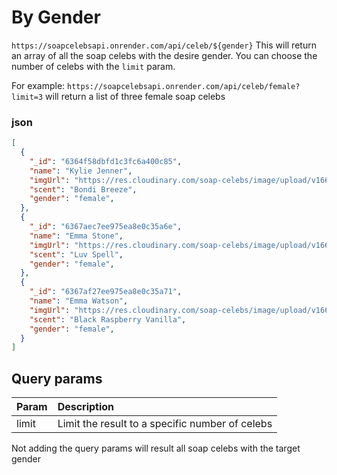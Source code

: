 # By Gender
`https://soapcelebsapi.onrender.com/api/celeb/${gender}`
This will return an array of all the soap celebs with the desire gender. You can choose the number of celebs with the `limit` param.

For example: `https://soapcelebsapi.onrender.com/api/celeb/female?limit=3` will return a list of three female soap celebs

### json 
``` json 
[
  {
    "_id": "6364f58dbfd1c3fc6a400c85",
    "name": "Kylie Jenner",
    "imgUrl": "https://res.cloudinary.com/soap-celebs/image/upload/v1667480275/ce8ae1ktn9bom7np7ylu.png",
    "scent": "Bondi Breeze",
    "gender": "female",
  },
  {
    "_id": "6367aec7ee975ea8e0c35a6e",
    "name": "Emma Stone",
    "imgUrl": "https://res.cloudinary.com/soap-celebs/image/upload/v1667561750/kn8hegdqvufuwhl98jpn.png",
    "scent": "Luv Spell",
    "gender": "female",
  },
  {
    "_id": "6367af27ee975ea8e0c35a71",
    "name": "Emma Watson",
    "imgUrl": "https://res.cloudinary.com/soap-celebs/image/upload/v1667561340/ujuunetoxskjvfiyscec.png",
    "scent": "Black Raspberry Vanilla",
    "gender": "female",
  }
]

```

## Query params
| Param | Description |
| :---- | :---------- |
| limit | Limit the result to a specific number of celebs


Not adding the query params will result all soap celebs with the target gender